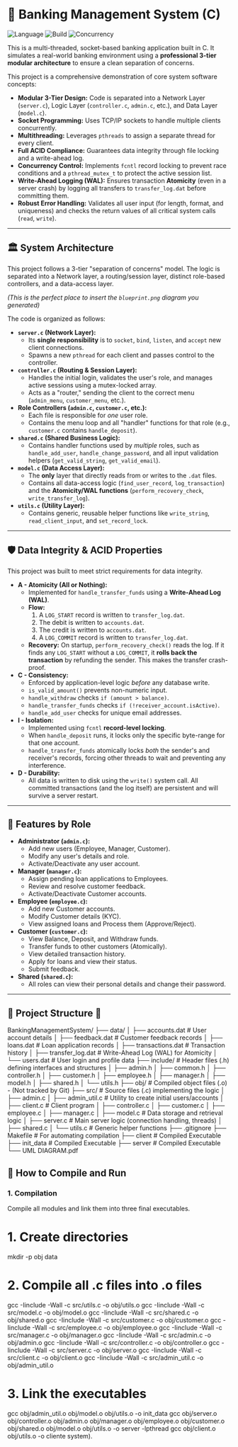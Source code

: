 # 🏦 Banking Management System (C)

![Language](https://img.shields.io/badge/Language-C-blue.svg) ![Build](https://img.shields.io/badge/Build-gcc-lightgrey.svg) ![Concurrency](https://img.shields.io/badge/Concurrency-pthreads-blue.svg)

This is a multi-threaded, socket-based banking application built in C. It simulates a real-world banking environment using a **professional 3-tier modular architecture** to ensure a clean separation of concerns.

This project is a comprehensive demonstration of core system software concepts:
* **Modular 3-Tier Design:** Code is separated into a Network Layer (`server.c`), Logic Layer (`controller.c`, `admin.c`, etc.), and Data Layer (`model.c`).
* **Socket Programming:** Uses TCP/IP sockets to handle multiple clients concurrently.
* **Multithreading:** Leverages `pthreads` to assign a separate thread for every client.
* **Full ACID Compliance:** Guarantees data integrity through file locking and a write-ahead log.
* **Concurrency Control:** Implements `fcntl` record locking to prevent race conditions and a `pthread_mutex_t` to protect the active session list.
* **Write-Ahead Logging (WAL):** Ensures transaction **Atomicity** (even in a server crash) by logging all transfers to `transfer_log.dat` before committing them.
* **Robust Error Handling:** Validates all user input (for length, format, and uniqueness) and checks the return values of all critical system calls (`read`, `write`).

---

## 🏛️ System Architecture

This project follows a 3-tier "separation of concerns" model. The logic is separated into a Network layer, a routing/session layer, distinct role-based controllers, and a data-access layer.

*(This is the perfect place to insert the `blueprint.png` diagram you generated)*

The code is organized as follows:
* **`server.c` (Network Layer):**
    * Its **single responsibility** is to `socket`, `bind`, `listen`, and `accept` new client connections.
    * Spawns a new `pthread` for each client and passes control to the controller.
* **`controller.c` (Routing & Session Layer):**
    * Handles the initial login, validates the user's role, and manages active sessions using a mutex-locked array.
    * Acts as a "router," sending the client to the correct menu (`admin_menu`, `customer_menu`, etc.).
* **Role Controllers (`admin.c`, `customer.c`, etc.):**
    * Each file is responsible for *one* user role.
    * Contains the menu loop and all "handler" functions for that role (e.g., `customer.c` contains `handle_deposit`).
* **`shared.c` (Shared Business Logic):**
    * Contains handler functions used by *multiple* roles, such as `handle_add_user`, `handle_change_password`, and all input validation helpers (`get_valid_string`, `get_valid_email`).
* **`model.c` (Data Access Layer):**
    * The **only** layer that directly reads from or writes to the `.dat` files.
    * Contains all data-access logic (`find_user_record`, `log_transaction`) and the **Atomicity/WAL functions** (`perform_recovery_check`, `write_transfer_log`).
* **`utils.c` (Utility Layer):**
    * Contains generic, reusable helper functions like `write_string`, `read_client_input`, and `set_record_lock`.

---

## 🛡️ Data Integrity & ACID Properties

This project was built to meet strict requirements for data integrity.
* **A - Atomicity (All or Nothing):**
    * Implemented for `handle_transfer_funds` using a **Write-Ahead Log (WAL)**.
    * **Flow:**
        1. A `LOG_START` record is written to `transfer_log.dat`.
        2. The debit is written to `accounts.dat`.
        3. The credit is written to `accounts.dat`.
        4. A `LOG_COMMIT` record is written to `transfer_log.dat`.
    * **Recovery:** On startup, `perform_recovery_check()` reads the log. If it finds any `LOG_START` without a `LOG_COMMIT`, it **rolls back the transaction** by refunding the sender. This makes the transfer crash-proof.
* **C - Consistency:**
    * Enforced by application-level logic *before* any database write.
    * `is_valid_amount()` prevents non-numeric input.
    * `handle_withdraw` checks `if (amount > balance)`.
    * `handle_transfer_funds` checks `if (!receiver_account.isActive)`.
    * `handle_add_user` checks for unique email addresses.
* **I - Isolation:**
    * Implemented using `fcntl` **record-level locking**.
    * When `handle_deposit` runs, it locks only the specific byte-range for that one account.
    * `handle_transfer_funds` atomically locks *both* the sender's and receiver's records, forcing other threads to wait and preventing any interference.
* **D - Durability:**
    * All data is written to disk using the `write()` system call. All committed transactions (and the log itself) are persistent and will survive a server restart.

---

## 🚀 Features by Role
* **Administrator (`admin.c`):**
    * Add new users (Employee, Manager, Customer).
    * Modify any user's details and role.
    * Activate/Deactivate any user account.
* **Manager (`manager.c`):**
    * Assign pending loan applications to Employees.
    * Review and resolve customer feedback.
    * Activate/Deactivate Customer accounts.
* **Employee (`employee.c`):**
    * Add new Customer accounts.
    * Modify Customer details (KYC).
    * View assigned loans and Process them (Approve/Reject).
* **Customer (`customer.c`):**
    * View Balance, Deposit, and Withdraw funds.
    * Transfer funds to other customers (Atomically).
    * View detailed transaction history.
    * Apply for loans and view their status.
    * Submit feedback.
* **Shared (`shared.c`):**
    * All roles can view their personal details and change their password.

---

## 📁 Project Structure 🌲

BankingManagementSystem/
├── data/
│   ├── accounts.dat       # User account details
│   ├── feedback.dat       # Customer feedback records
│   ├── loans.dat          # Loan application records
│   ├── transactions.dat   # Transaction history
│   ├── transfer_log.dat   # Write-Ahead Log (WAL) for Atomicity
│   └── users.dat          # User login and profile data
├── include/               # Header files (.h) defining interfaces and structures
│   ├── admin.h
│   ├── common.h
│   ├── controller.h
│   ├── customer.h
│   ├── employee.h
│   ├── manager.h
│   ├── model.h
│   ├── shared.h
│   └── utils.h
├── obj/                   # Compiled object files (.o) - (Not tracked by Git)
├── src/                   # Source files (.c) implementing the logic
│   ├── admin.c
│   ├── admin_util.c       # Utility to create initial users/accounts
│   ├── client.c           # Client program
│   ├── controller.c
│   ├── customer.c
│   ├── employee.c
│   ├── manager.c
│   ├── model.c            # Data storage and retrieval logic
│   ├── server.c           # Main server logic (connection handling, threads)
│   ├── shared.c
│   └── utils.c            # Generic helper functions
├── .gitignore
├── Makefile               # For automating compilation
├── client                 # Compiled Executable
├── init_data              # Compiled Executable
├── server                 # Compiled Executable
└── UML DIAGRAM.pdf

## 🚀 How to Compile and Run

### 1. Compilation
Compile all modules and link them into three final executables.

# 1. Create directories
mkdir -p obj data

# 2. Compile all .c files into .o files
gcc -Iinclude -Wall -c src/utils.c -o obj/utils.o
gcc -Iinclude -Wall -c src/model.c -o obj/model.o
gcc -Iinclude -Wall -c src/shared.c -o obj/shared.o
gcc -Iinclude -Wall -c src/customer.c -o obj/customer.o
gcc -Iinclude -Wall -c src/employee.c -o obj/employee.o
gcc -Iinclude -Wall -c src/manager.c -o obj/manager.o
gcc -Iinclude -Wall -c src/admin.c -o obj/admin.o
gcc -Iinclude -Wall -c src/controller.c -o obj/controller.o
gcc -Iinclude -Wall -c src/server.c -o obj/server.o
gcc -Iinclude -Wall -c src/client.c -o obj/client.o
gcc -Iinclude -Wall -c src/admin_util.c -o obj/admin_util.o

# 3. Link the executables
gcc obj/admin_util.o obj/model.o obj/utils.o -o init_data
gcc obj/server.o obj/controller.o obj/admin.o obj/manager.o obj/employee.o obj/customer.o obj/shared.o obj/model.o obj/utils.o -o server -lpthread
gcc obj/client.o obj/utils.o -o cliente system).
